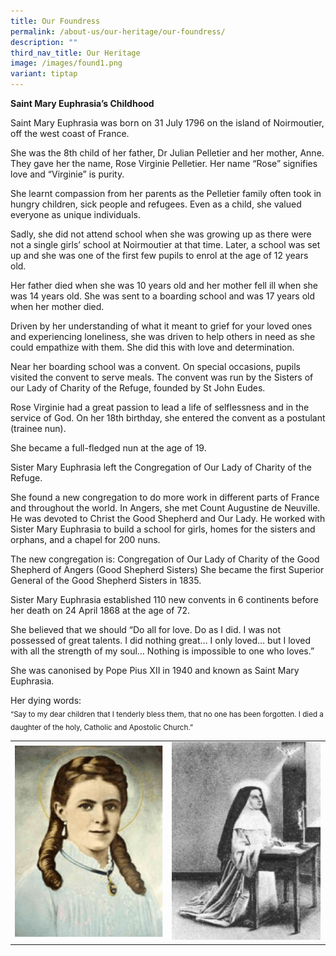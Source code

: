 ```yaml
---
title: Our Foundress
permalink: /about-us/our-heritage/our-foundress/
description: ""
third_nav_title: Our Heritage
image: /images/found1.png
variant: tiptap
---
```

<p><strong>Saint Mary Euphrasia’s Childhood</strong>
</p>
<p>Saint Mary Euphrasia was born on 31 July 1796 on the island of Noirmoutier,
off the west coast of France.</p>
<p>She was the 8th child of her father, Dr Julian Pelletier and her mother,
Anne. They gave her the name, Rose Virginie Pelletier. Her name “Rose”
signifies love and “Virginie” is purity.</p>
<p>She learnt compassion from her parents as the Pelletier family often took
in hungry children, sick people and refugees. Even as a child, she valued
everyone as unique individuals.</p>
<p>Sadly, she did not attend school when she was growing up as there were
not a single girls’ school at Noirmoutier at that time. Later, a school
was set up and she was one of the first few pupils to enrol at the age
of 12 years old.</p>
<p>Her father died when she was 10 years old and her mother fell ill when
she was 14 years old. She was sent to a boarding school and was 17 years
old when her mother died.</p>
<p>Driven by her understanding of what it meant to grief for your loved ones
and experiencing loneliness, she was driven to help others in need as she
could empathize with them. She did this with love and determination.</p>
<p>Near her boarding school was a convent. On special occasions, pupils visited
the convent to serve meals. The convent was run by the Sisters of our Lady
of Charity of the Refuge, founded by St John Eudes.</p>
<p>Rose Virginie had a great passion to lead a life of selflessness and in
the service of God. On her 18th birthday, she entered the convent as a
postulant (trainee nun).</p>
<p>She became a full-fledged nun at the age of 19.</p>
<p>Sister Mary Euphrasia left the Congregation of Our Lady of Charity of
the Refuge.</p>
<p>She found a new congregation to do more work in different parts of France
and throughout the world. In Angers, she met Count Augustine de Neuville.
He was devoted to Christ the Good Shepherd and Our Lady. He worked with
Sister Mary Euphrasia to build a school for girls, homes for the sisters
and orphans, and a chapel for 200 nuns.</p>
<p>The new congregation is: Congregation of Our Lady of Charity of the Good
Shepherd of Angers (Good Shepherd Sisters) She became the first Superior
General of the Good Shepherd Sisters in 1835.</p>
<p>Sister Mary Euphrasia established 110 new convents in 6 continents before
her death on 24 April 1868 at the age of 72.</p>
<p>She believed that we should “Do all for love. Do as I did. I was not possessed
of great talents. I did nothing great… I only loved… but I loved with all
the strength of my soul… Nothing is impossible to one who loves.”</p>
<p>She was canonised by Pope Pius XII in 1940 and known as Saint Mary Euphrasia.</p>
<p>Her dying words:&nbsp;
<br><sub>“Say to my dear children that I tenderly bless them, that no one has been forgotten. I died a daughter of the holy, Catholic and Apostolic Church.”</sub>
</p>
<table style="minWidth: 50px">
<colgroup>
<col>
<col>
</colgroup>
<tbody>
<tr>
<td rowspan="1" colspan="1">
<div class="isomer-image-wrapper">
<img style="width: 100%" height="auto" width="100%" src="/images/found1.png">
</div>
</td>
<td rowspan="1" colspan="1">
<div class="isomer-image-wrapper">
<img style="width: 100%" height="auto" width="100%" src="/images/found2.png">
</div>
</td>
</tr>
</tbody>
</table>
<p></p>